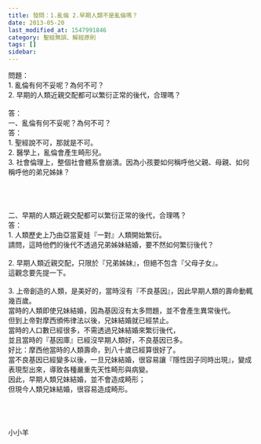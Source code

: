 ```yaml
---
title: 發問：1.亂倫 2.早期人類不是亂倫嗎？
date: 2013-05-20
last_modified_at: 1547991846
category: 聖經無誤、解經原則
tags: []
sidebar: 
---
```


<p>問題：<br/>1.	亂倫有何不妥呢？為何不可？<br/>2.	早期的人類近親交配都可以繁衍正常的後代，合理嗎？<br/><!--more--><br/>答：<br/>一、亂倫有何不妥呢？為何不可？<br/>答：<br/>1. 聖經說不可，那就是不可。<br/>2. 醫學上，亂倫會產生畸形兒。<br/>3. 社會倫理上，整個社會體系會崩潰。因為小孩要如何稱呼他父親、母親、如何稱呼他的弟兄姊妹？<br/> <br/> <br/><br/><br/>二、早期的人類近親交配都可以繁衍正常的後代，合理嗎？<br/>答：<br/>1. 人類歷史上乃由亞當夏娃『一對』人類開始繁衍。<br/>請問，這時他們的後代不透過兄弟姊妹結婚，要不然如何繁衍後代？<br/><br/>2.	早期人類近親交配，只限於『兄弟姊妹』，但絕不包含『父母子女』。<br/>這觀念要先提一下。<br/><br/>3.	上帝創造的人類，是美好的，當時沒有『不良基因』，因此早期人類的壽命動輒幾百歲。<br/>當時的人類即使兄妹結婚，因為基因沒有太多問題，並不會產生異常後代。<br/>但到上帝對摩西頒佈律法以後，兄妹結婚就已經禁止。<br/>當時的人口數已經很多，不需透過兄妹結婚來繁衍後代，<br/>並且當時的『基因庫』已經沒早期人類好，不良基因已多。<br/>好比：摩西他當時的人類壽命，到八十歲已經算很好了。<br/>當不良基因已經變多以後，一旦兄妹結婚，很容易讓『隱性因子同時出現』，變成表現型出來，導致各種嚴重先天性畸形與病變。<br/>因此，早期人類兄妹結婚，並不會造成畸形；<br/>但現今人類兄妹結婚，很容易造成畸形。<br/><br/><br/><br/><br/>小小羊<br/><br/><br/><br/><br/><br/>
</p>